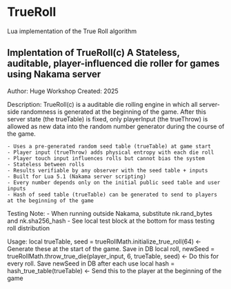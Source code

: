 # TrueRoll
Lua implementation of the True Roll algorithm

  Implentation of TrueRoll(c) A Stateless, auditable, player-influenced die roller
  for games using Nakama server
  -----------------------------------------
  Author: Huge Workshop
  Created: 2025

  Description:
    TrueRoll(c) is a auditable die rolling engine in which all server-side randomness is 
    generated at the beginning of the game. After this server state (the trueTable) is fixed, 
    only playerInput (the trueThrow) is allowed as new data into the 
    random number generator during the course of the game.

    - Uses a pre-generated random seed table (trueTable) at game start
    - Player input (trueThrow) adds physical entropy with each die roll
    - Player touch input influences rolls but cannot bias the system
    - Stateless between rolls
    - Results verifiable by any observer with the seed table + inputs
    - Built for Lua 5.1 (Nakama server scripting)
    - Every number depends only on the initial public seed table and user inputs
    - Hash of seed table (trueTable) can be generated to send to players at the beginning of the game

  Testing Note:
    - When running outside Nakama, substitute nk.rand_bytes and nk.sha256_hash
    - See local test block at the bottom for mass testing roll distribution

  Usage:
    local trueTable, seed = trueRollMath.initialize_true_roll(64)  <- Generate these at the start of the game. Save in DB 
    local roll, newSeed = trueRollMath.throw_true_die(player_input, 6, trueTable, seed)  <- Do this for every roll. Save newSeed in DB after each use
    local hash = hash_true_table(trueTable) <- Send this to the player at the beginning of the game

